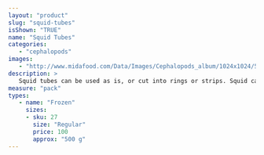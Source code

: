 ```yaml
---
layout: "product"
slug: "squid-tubes"
isShown: "TRUE"
name: "Squid Tubes"
categories:
   - "cephalopods"
images:
   - "http://www.midafood.com/Data/Images/Cephalopods_album/1024x1024/54acdb83c147a444.jpg"
description: >
   Squid tubes can be used as is, or cut into rings or strips. Squid can then be marinated, or crumbed and cooked by deep frying, pan frying, baking or grilling.
measure: "pack"
types: 
   - name: "Frozen"
     sizes: 
     - sku: 27
       size: "Regular"
       price: 100
       approx: "500 g"
---
```

